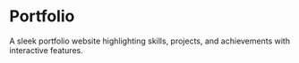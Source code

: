 # Portfolio
 A sleek portfolio website highlighting skills, projects, and achievements with interactive features.
